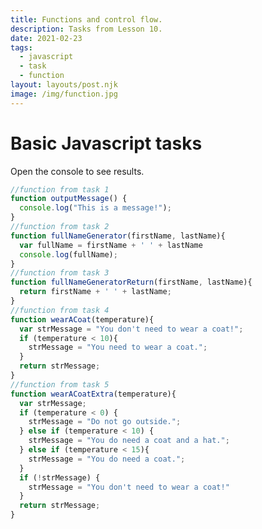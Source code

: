 ```yaml
---
title: Functions and control flow.
description: Tasks from Lesson 10.
date: 2021-02-23
tags:
  - javascript
  - task
  - function
layout: layouts/post.njk
image: /img/function.jpg
---
```

<div class="container mt-4">
  <h1>Basic Javascript tasks</h1>
  <p>Open the console to see results.</p>

``` js
//function from task 1
function outputMessage() {
  console.log("This is a message!");
}
//function from task 2
function fullNameGenerator(firstName, lastName){
  var fullName = firstName + ' ' + lastName
  console.log(fullName);
}
//function from task 3
function fullNameGeneratorReturn(firstName, lastName){
  return firstName + ' ' + lastName;
}
//function from task 4
function wearACoat(temperature){
  var strMessage = "You don't need to wear a coat!";
  if (temperature < 10){
    strMessage = "You need to wear a coat.";
  }
  return strMessage;
}
//function from task 5
function wearACoatExtra(temperature){
  var strMessage;
  if (temperature < 0) {
    strMessage = "Do not go outside.";
  } else if (temperature < 10) {
    strMessage = "You do need a coat and a hat.";
  } else if (temperature < 15){
    strMessage = "You do need a coat.";
  }
  if (!strMessage) {
    strMessage = "You don't need to wear a coat!"
  }
  return strMessage;
}
```
</div>
<script>
  //function from task 1
  function outputMessage() {
    console.log("This is a message!");
  }
  //function from task 2
  function fullNameGenerator(firstName, lastName){
    var fullName = firstName + ' ' + lastName
    console.log(fullName);
  }
  //function from task 3
  function fullNameGeneratorReturn(firstName, lastName){
    return firstName + ' ' + lastName;
  }
  //function from task 4
  function wearACoat(temperature){
    var strMessage = "You don't need to wear a coat!";
    if (temperature < 10){
      strMessage = "You need to wear a coat.";
    }
    return strMessage;
  }
  console.log("Task 1 below");
  console.log("-------------");
  //Calls the output message
  outputMessage();
  console.log("-------------");
  console.log("Task 1 above");
  console.log("Task 2 below");
  console.log("-------------");
  //Calls the output message
  var fName = 'Marcin';
  var lName = 'Mukosiej';
  fullNameGenerator(fName, lName);
  console.log("-------------");
  console.log("Task 2 above");
  console.log("Task 3 below");
  console.log("-------------");
  //Calls the output message
  var fName = 'Marcin';
  var lName = 'Mukosiej';
  var fullName = fullNameGeneratorReturn(fName, lName);
  console.log(fullName);
  console.log("-------------");
  console.log("Task 3 above");
  console.log("Task 4 below");
  console.log("-------------");
  var temp1 = wearACoat(15);
  var temp2 = wearACoat(9);
  var temp3 = wearACoat(10);
  console.log(temp1);
  console.log(temp2);
  console.log(temp3);
  console.log("-------------");
  console.log("Task 4 above");
    console.log("Task 5 below");
  /*----- Task5 -----*/
  function wearACoatExtra(temperature){
    var strMessage;
    if (temperature < 0) {
      strMessage = "Do not go outside.";
    } else if (temperature < 10) {
      strMessage = "You do need a coat and a hat.";
    } else if (temperature < 15){
      strMessage = "You do need a coat.";
    }
    if (!strMessage) {
      strMessage = "You don't need to wear a coat!"
    }
    return strMessage;
  }
  console.log("Task 5 & 6 below");
  console.log(wearACoatExtra(-4));
  console.log(wearACoatExtra(9));
  console.log(wearACoatExtra(14));
  console.log(wearACoatExtra(18));
</script>

